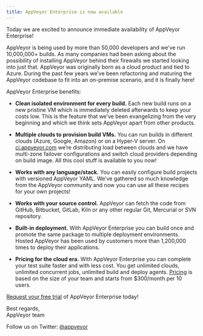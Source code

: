 ```yaml
---
title: AppVeyor Enterprise is now available
---
```


Today we are excited to announce immediate availability of AppVeyor Enterprise!

AppVeyor is being used by more than 50,000 developers and we’ve run 10,000,000+ builds. As many companies had been asking about the possibility of installing AppVeyor behind their firewalls we started looking into just that. AppVeyor was originally born as a cloud product and tied to Azure. During the past few years we’ve been refactoring and maturing the AppVeyor codebase to fit into an on-premise scenario, and it is finally here!

AppVeyor Enterprise benefits:

* **Clean isolated environment for every build.** Each new build runs on a new pristine VM which is immediately deleted afterwards to keep your costs low. This is the feature that we’ve been evangelizing from the very beginning and which we think sets AppVeyor apart from other products.

* **Multiple clouds to provision build VMs.** You can run builds in different clouds (Azure, Google, Amazon) or on a Hyper-V server. On [ci.appveyor.com](https://ci.appveyor.com) we’re distributing load between clouds and we have multi-zone failover configurations and switch cloud providers depending on build image. All this cool stuff is available to you now!

* **Works with any language/stack.** You can easily configure build projects with versioned AppVeyor YAML. We’ve gathered so much knowledge from the AppVeyor community and now you can use all these recipes for your own projects!

* **Works with your source control.** AppVeyor can fetch the code from GitHub, Bitbucket, GitLab, Kiln or any other regular Git, Mercurial or SVN repository.

* **Built-in deployment.** With AppVeyor Enterprise you can build once and promote the same package to multiple deployment environments. Hosted AppVeyor has been used by customers more than 1,200,000 times to deploy their applications.

* **Pricing for the cloud era.** With AppVeyor Enterprise you can complete your test suite faster and with less cost. You get unlimited clouds, unlimited concurrent jobs, unlimited build and deploy agents. [Pricing](https://www.appveyor.com/pricing/) is based on the size of your team and starts from $300/month per 10 users.

[Request your free trial](https://ci.appveyor.com/enterprise-trial) of AppVeyor Enterprise today!

Best regards,<br>
AppVeyor team

Follow us on Twitter: [@appveyor](https://twitter.com/appveyor)
